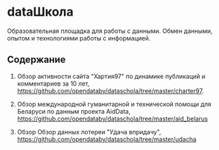 # dataШкола

Образовательная площадка для работы с данными. Обмен данными, опытом и технологиями работы с информацией.

## Содержание

1. Обзор активности сайта "Хартия97" по динамике публикаций и комментариев за 10 лет, https://github.com/opendataby/dataschola/tree/master/charter97.

2. Обзор международной гуманитарной и технической помощи для Беларуси по данным проекта AidData, https://github.com/opendataby/dataschola/tree/master/aid_belarus

3. Обзор Обзор данных лотереи "Удача впридачу", https://github.com/opendataby/dataschola/tree/master/udacha
